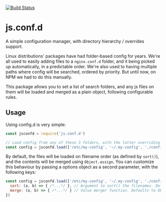 [![Build Status](https://travis-ci.org/mancontr/js.conf.d.svg?branch=master)](https://travis-ci.org/mancontr/js.conf.d)

# js.conf.d

A simple configuration manager, with directory hierarchy / overrides support.

Linux distributions' packages have had folder-based config for years. We're all used to easily adding files to a `nginx.conf.d` folder, and it being picked up automatically, in a predictable order. We're also used to having multiple paths where config will be searched, ordered by priority. But until now, on NPM we had to do this manually.

This package allows you to set a list of search folders, and any js files on them will be loaded and merged as a plain object, following configurable rules.

## Usage

Using config.d is very simple:

```js
const jsconfd = require('js.conf.d')

// Load config from any of these 3 folders, with the latter overriding the former
const config = jsconfd.load(['/etc/my-config', '~/.my-config', './config'])
```

By default, the files will be loaded on filename order (as defined by `sort()`), and the contents will be merged using `Object.assign`. You can customize this behaviour by passing a options object as a second parameter, with the following keys:

```js
const config = jsconfd.load(['/etc/my-config', '~/.my-config', './config'], {
  sort: (a, b) => { /*...*/ }, // Argument to sort() the filenames. Defaults to null.
  merge: (a, b) => { /*...*/ } // Value merger function. Defaults to Object.assign.
})
```
